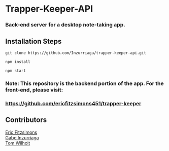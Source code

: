# Trapper-Keeper-API
### Back-end server for a desktop note-taking app.

## Installation Steps

```git clone https://github.com/Inzurriaga/trapper-keeper-api.git```

```npm install```

```npm start```

### Note:  This repository is the backend portion of the app.  For the front-end, please visit:

### https://github.com/ericfitzsimons451/trapper-keeper

## Contributors
[Eric Fitzsimons](https://github.com/ericfitzsimons451) \
[Gabe Inzurriaga](https://github.com/inzurriaga) \
[Tom Wilhoit](https://github.com/tomwilhoit)
